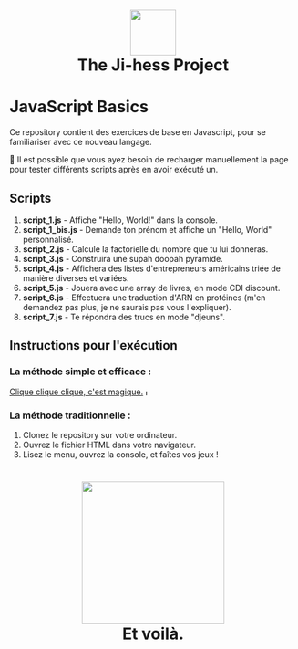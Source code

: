 <div align="center">
      <h1> <img src="https://upload.wikimedia.org/wikipedia/commons/6/6a/JavaScript-logo.png" width="80px"><br/>The Ji-hess Project</h1>
     </div>
     
# JavaScript Basics

Ce repository contient des exercices de base en Javascript, pour se familiariser avec ce nouveau langage.

🚨 Il est possible que vous ayez besoin de recharger manuellement la page pour tester différents scripts après en avoir exécuté un.

## Scripts

1. **script_1.js** - Affiche "Hello, World!" dans la console.
2. **script_1_bis.js** - Demande ton prénom et affiche un "Hello, World" personnalisé.
3. **script_2.js** - Calcule la factorielle du nombre que tu lui donneras.
4. **script_3.js** - Construira une supah doopah pyramide.
5. **script_4.js** - Affichera des listes d'entrepreneurs américains triée de manière diverses et variées.
6. **script_5.js** - Jouera avec une array de livres, en mode CDI discount.
7. **script_6.js** - Effectuera une traduction d'ARN en protéines (m'en demandez pas plus, je ne saurais pas vous l'expliquer).
8. **script_7.js** - Te répondra des trucs en mode "djeuns".

## Instructions pour l'exécution

### La méthode simple et efficace : 

<div>
  <a href="https://ikramiste.github.io/JS_Exos_Basiques/" target="_blank">Clique clique clique, c'est magique.</a>
    <img src="https://iili.io/Jn267G2.th.png" alt="Logo" width="10px" style="vertical-align: middle;">
</div>

### La méthode traditionnelle :

1. Clonez le repository sur votre ordinateur.
2. Ouvrez le fichier HTML dans votre navigateur.
3. Lisez le menu, ouvrez la console, et faîtes vos jeux !

<div align="center">
      <h1><img src="https://i.redd.it/ejl7r7lnef661.jpg" width="250px"><br/>Et voilà.</h1>
     </div>